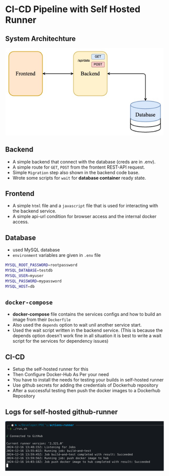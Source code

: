 # CI-CD Pipeline with Self Hosted Runner

## System Architechture 
![sys-arch](./images/sys.jpg)

## Backend
- A simple backend that connect with the database (creds are in .env).
- A simple route for `GET`, `POST` from the frontent REST-API request.
- Simple `Migration` step also shown in the backend code base.
- Wrote some scripts for `wait` for **database container** ready state.
## Frontend
- A simple `html` file and a `javascript` file that is used for interacting with the backend service.
- A simple api-url condition for browser access and the internal docker access.
## Database
- used MySQL database
- ``environment`` variables are given in `.env` file
```bash
MYSQL_ROOT_PASSWORD=rootpassword
MYSQL_DATABASE=testdb
MYSQL_USER=myuser
MYSQL_PASSWORD=mypassword
MYSQL_HOST=db

```
## `docker-compose`
- **docker-compose** file contains the services configs and how to build an image from their `Dockerfile` 
- Also used the `depends` option to wait unil another service start.
- Used the wait script written in the backend service. (This is because the depends option doesn't work fine in all situation it is best to write a wait script for the services for dependency issues)

## CI-CD
- Setup the self-hosted runner for this
- Then Configure Docker-Hub As Per your need
- You have to install the needs for testing your builds in self-hosted runner
- Use github secrets for adding the credentials of Dockerhub repository
- After a successful testing then push the docker images to a Dockerhub Repository

## Logs for self-hosted github-runner
![overall-logs](./images/logs.png)